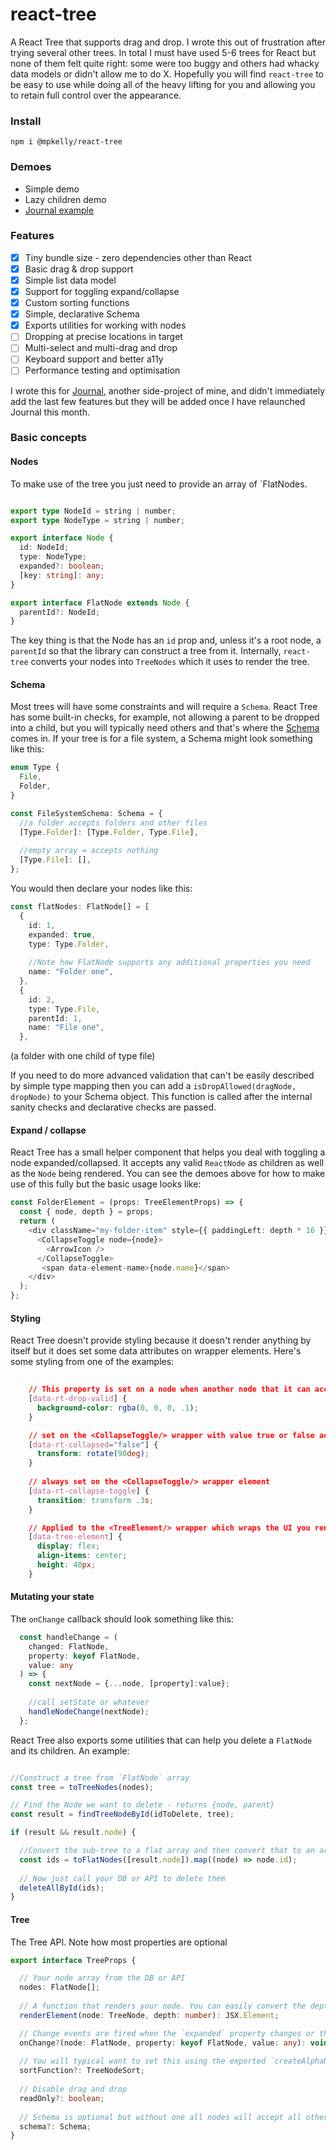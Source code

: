 # react-tree

A React Tree that supports drag and drop. I wrote this out of frustration after trying several other trees. In total I must have used 5-6 trees for React but none of them felt quite right: some were too buggy and others had whacky data models or didn't allow me to do X. Hopefully you will find `react-tree` to be easy to use while doing all of the heavy lifting for you and allowing you to retain full control over the appearance. 

### Install

```npm i @mpkelly/react-tree```

### Demoes

- Simple demo
- Lazy children demo
- [Journal example](https://github.com/mpkelly/Journal/blob/master/packages/journal/src/features/collections-tree/CollectionsTree.tsx)

### Features

* [x] Tiny bundle size - zero dependencies other than React
* [x] Basic drag & drop support
* [x] Simple list data model
* [x] Support for toggling expand/collapse
* [x] Custom sorting functions
* [x] Simple, declarative Schema
* [x] Exports utilities for working with nodes
* [ ] Dropping at precise locations in target
* [ ] Multi-select and multi-drag and drop
* [ ] Keyboard support and better a11y
* [ ] Performance testing and optimisation

I wrote this for [Journal](https://github.com/mpkelly/Journal), another side-project of mine, and didn't immediately add the last few features but they will be added once I have relaunched Journal this month. 

### Basic concepts

#### Nodes

To make use of the tree you just need to provide an array of `FlatNodes. 

```TypeScript

export type NodeId = string | number;
export type NodeType = string | number;

export interface Node {
  id: NodeId;
  type: NodeType;
  expanded?: boolean;
  [key: string]: any;
}

export interface FlatNode extends Node {
  parentId?: NodeId;
}

```
The key thing is that the Node has an `id` prop and, unless it's a root node, a `parentId` so that the library can construct a tree from it. Internally, `react-tree` converts your nodes into `TreeNodes` which it uses to render the tree. 

#### Schema

Most trees will have some constraints and will require a `Schema`. React Tree has some built-in checks, for example, not allowing a parent to be dropped into a child, but you will typically need others and that's where the [Schema](https://github.com/mpkelly/react-tree/blob/master/packages/react-tree/src/Schema.ts) comes in. If your tree is for a file system, a Schema might look something like this:

```TypeScript
enum Type {
  File,
  Folder,
}

const FileSystemSchema: Schema = {
  //a folder accepts folders and other files
  [Type.Folder]: [Type.Folder, Type.File],
  
  //empty array = accepts nothing
  [Type.File]: [],
};

```

You would then declare your nodes like this:

``` TypeScript
const flatNodes: FlatNode[] = [
  {
    id: 1,
    expanded: true,
    type: Type.Folder,
    
    //Note how FlatNode supports any additional properties you need
    name: "Folder one",
  },
  {
    id: 2,
    type: Type.File,
    parentId: 1,
    name: "File one",
  },
```

(a folder with one child of type file)

If you need to do more advanced validation that can't be easily described by simple type mapping then you can add a `isDropAllowed(dragNode, dropNode)` to your Schema object. This function is called after the internal sanity checks and declarative checks are passed. 

#### Expand / collapse

React Tree has a small helper component that helps you deal with toggling a node expanded/collapsed. It accepts any valid `ReactNode` as children as well as the `Node` being rendered. You can see the demoes above for how to make use of this fully but the basic usage looks like:

```TypeScript
const FolderElement = (props: TreeElementProps) => {
  const { node, depth } = props;
  return (
    <div className="my-folder-item" style={{ paddingLeft: depth * 16 }}>
      <CollapseToggle node={node}>
        <ArrowIcon />
      </CollapseToggle> 
       <span data-element-name>{node.name}</span>
    </div>
  );
};

```

#### Styling

React Tree doesn't provide styling because it doesn't render anything by itself but it does set some data attributes on wrapper elements. Here's some styling from one of the examples:

```CSS
  
    // This property is set on a node when another node that it can accept as a child is dragged over it - you will want to use some visual indicator so the user knows they can release
    [data-rt-drop-valid] {
      background-color: rgba(0, 0, 0, .1);
    }

    // set on the <CollapseToggle/> wrapper with value true or false according to `Node.expanded`
    [data-rt-collapsed="false"] {
      transform: rotate(90deg);
    }
    
    // always set on the <CollapseToggle/> wrapper element
    [data-rt-collapse-toggle] {
      transition: transform .3s;
    }

    // Applied to the <TreeElement/> wrapper which wraps the UI you render for each Node with `renderElement`
    [data-tree-element] {
      display: flex;
      align-items: center;
      height: 40px;
    }

```

#### Mutating your state

The `onChange` callback should look something like this:

```TypeScript
  const handleChange = (
    changed: FlatNode,
    property: keyof FlatNode,
    value: any
  ) => {
    const nextNode = {...node, [property]:value};
    
    //call setState or whatever
    handleNodeChange(nextNode); 
  };
```

React Tree also exports some utilities that can help you delete a `FlatNode` and its children. An example:

```TypeScript

//Construct a tree from `FlatNode` array
const tree = toTreeNodes(nodes);

// Find the Node we want to delete - returns {node, parent}
const result = findTreeNodeById(idToDelete, tree);

if (result && result.node) {

  //Convert the sub-tree to a flat array and then convert that to an array of ids
  const ids = toFlatNodes([result.node]).map((node) => node.id);
  
  // Now just call your DB or API to delete them
  deleteAllById(ids); 
}

```

#### Tree

The Tree API. Note how most properties are optional

``` TypeScript
export interface TreeProps {

  // Your node array from the DB or API
  nodes: FlatNode[];  
  
  // A function that renders your node. You can easily convert the depth into horizontal padding
  renderElement(node: TreeNode, depth: number): JSX.Element;

  // Change events are fired when the `expanded` property changes or the `parentId` changes
  onChange?(node: FlatNode, property: keyof FlatNode, value: any): void;
  
  // You will typical want to set this using the exported `createAlphaNumericSort` function e.g. `createAlphaNumericSort("name") to sort your items by the Node's name property. If not set items will be appended into their new parent
  sortFunction?: TreeNodeSort;
  
  // Disable drag and drop
  readOnly?: boolean;
  
  // Schema is optional but without one all nodes will accept all other nodes as children
  schema?: Schema;
}

